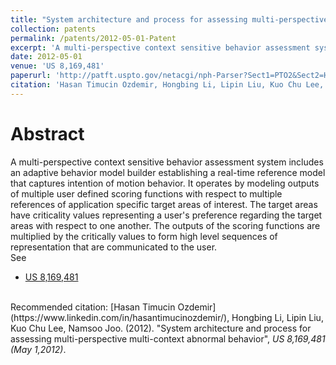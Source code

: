 ```yaml
---
title: "System architecture and process for assessing multi-perspective multi-context abnormal behavior"
collection: patents
permalink: /patents/2012-05-01-Patent
excerpt: 'A multi-perspective context sensitive behavior assessment system includes an adaptive behavior model builder establishing a real-time reference model that captures intention of motion behavior.'
date: 2012-05-01
venue: 'US 8,169,481'
paperurl: 'http://patft.uspto.gov/netacgi/nph-Parser?Sect1=PTO2&Sect2=HITOFF&p=1&u=%2Fnetahtml%2FPTO%2Fsearch-bool.html&r=1&f=G&l=50&co1=AND&d=PTXT&s1=8,169,481.PN.&OS=PN/8,169,481&RS=PN/8,169,481'
citation: 'Hasan Timucin Ozdemir, Hongbing Li, Lipin Liu, Kuo Chu Lee, Namsoo Joo. (2012). &quot;System architecture and process for assessing multi-perspective multi-context abnormal behavior&quot;, <i>US 8,169,481 (May 01,2012)</i>.'
---
```


Abstract
========
A multi-perspective context sensitive behavior assessment system includes an adaptive behavior model builder establishing a real-time reference model that captures intention of motion behavior. 
It operates by modeling outputs of multiple user defined scoring functions with respect to multiple references of application specific target areas of interest. 
The target areas have criticality values representing a user's preference regarding the target areas with respect to one another. 
The outputs of the scoring functions are multiplied by the critically values to form high level sequences of representation that are communicated to the user.
<br>
See
- [US 8,169,481](http://patft.uspto.gov/netacgi/nph-Parser?Sect1=PTO2&Sect2=HITOFF&p=1&u=%2Fnetahtml%2FPTO%2Fsearch-bool.html&r=1&f=G&l=50&co1=AND&d=PTXT&s1=8,169,481.PN.&OS=PN/8,169,481&RS=PN/8,169,481)

<br>
Recommended citation: [Hasan Timucin Ozdemir](https://www.linkedin.com/in/hasantimucinozdemir/), Hongbing Li, Lipin Liu, Kuo Chu Lee, Namsoo Joo. (2012). "System architecture and process for assessing multi-perspective multi-context abnormal behavior", <i>US 8,169,481 (May 1,2012)</i>. 


